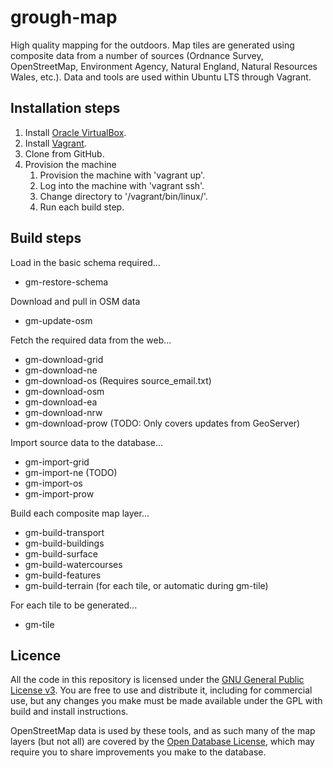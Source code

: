 # grough-map
High quality mapping for the outdoors. Map tiles are generated using composite data from a number of sources (Ordnance Survey, OpenStreetMap, Environment Agency, Natural England, Natural Resources Wales, etc.). Data and tools are used within Ubuntu LTS through Vagrant.

## Installation steps
1. Install [Oracle VirtualBox](https://www.virtualbox.org/).
2. Install [Vagrant](https://www.vagrantup.com/).
3. Clone from GitHub.
4. Provision the machine
	1. Provision the machine with 'vagrant up'.
	2. Log into the machine with 'vagrant ssh'.
	3. Change directory to '/vagrant/bin/linux/'.
	3. Run each build step.

## Build steps

Load in the basic schema required...
- gm-restore-schema

Download and pull in OSM data
- gm-update-osm 

Fetch the required data from the web...
- gm-download-grid
- gm-download-ne
- gm-download-os (Requires source_email.txt)
- gm-download-osm
- gm-download-ea <tile>
- gm-download-nrw <tile>
- gm-download-prow	(TODO: Only covers updates from GeoServer)
 
Import source data to the database...
- gm-import-grid
- gm-import-ne (TODO)
- gm-import-os
- gm-import-prow
  
Build each composite map layer...
- gm-build-transport
- gm-build-buildings
- gm-build-surface
- gm-build-watercourses
- gm-build-features
- gm-build-terrain (for each tile, or automatic during gm-tile)

For each tile to be generated...  
- gm-tile <tile>

## Licence

All the code in this repository is licensed under the [GNU General Public License v3](http://www.gnu.org/licenses/gpl-3.0.en.html). You are free to use and distribute it, including for commercial use, but any changes you make must be made available under the GPL with build and install instructions.

OpenStreetMap data is used by these tools, and as such many of the map layers (but not all) are covered by the [Open Database License](http://wiki.openstreetmap.org/wiki/Open_Data_License/Community_Guidelines), which may require you to share improvements you make to the database.
